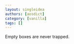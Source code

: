 ```yaml
---
layout: singleidea
authors: [aosdict]
category: [vanilla]
tags: []
---
```

Empty boxes are never trapped.
